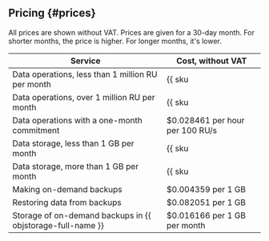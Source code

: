 ## Pricing {#prices}

All prices are shown without VAT. Prices are given for a 30-day month. For shorter months, the price is higher. For longer months, it's lower.

| Service | Cost, without VAT |
---------------------------------------------------------- | ------------------------------- 
| Data operations, less than 1 million RU per month | {{ sku|USD|ydb.v1.serverless.requests|string }} |
| Data operations, over 1 million RU per month | {{ sku|USD|ydb.v1.serverless.requests|pricingRate.1|string }} per 1 million RU |
| Data operations with a one-month commitment | $0.028461 per hour per 100 RU/s |
| Data storage, less than 1 GB per month | {{ sku|USD|ydb.v1.serverless.storage|month|string }} |
| Data storage, more than 1 GB per month | {{ sku|USD|ydb.cluster.v1.ssd|month|string }} per 1 GB per month |
| Making on-demand backups | $0.004359 per 1 GB |
| Restoring data from backups | $0.082051 per 1 GB |
| Storage of on-demand backups in {{ objstorage-full-name }} | $0.016166 per 1 GB per month |